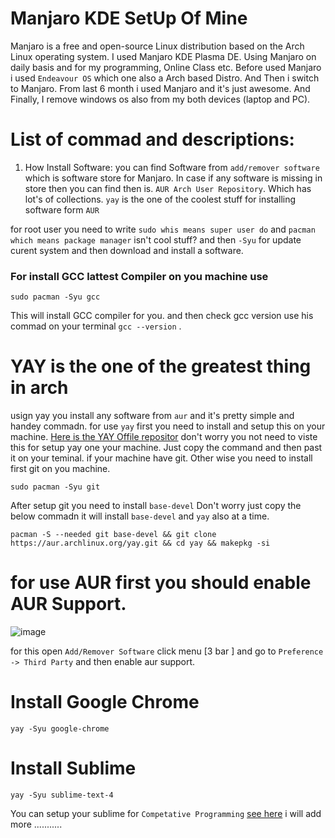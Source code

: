 # Manjaro KDE SetUp Of Mine
Manjaro is a free and open-source Linux distribution based on the Arch Linux operating system. I used Manjaro KDE Plasma DE. Using Manjaro on daily basis and for my programming, Online Class etc. Before used Manjaro i used `Endeavour OS` which one also a Arch based Distro. And Then i switch to Manjaro. From last 6 month i used Manjaro and it's just awesome. And Finally, I remove windows os also from my both devices (laptop and PC).


# List of commad and descriptions: 

1. How Install Software:
  you can find Software from `add/remover software` which is software store for Manjaro. In case if any software is missing in store then you can find then is. `AUR Arch User Repository`. Which has lot's of collections. 
  `yay` is the one of the coolest stuff for installing software form `AUR`
  
  for root user you need to write `sudo whis means super user do` and `pacman which means package manager` isn't cool stuff? and then `-Syu` for update curent system and then download and install a software.
  
  ### For install GCC lattest Compiler on you machine use
    sudo pacman -Syu gcc
This will install GCC compiler for you. and then check  gcc version use his commad on your terminal `gcc --version` .

# YAY is the one of the greatest thing in arch 
usign yay you install any software from `aur` and it's pretty simple and handey commadn. for use `yay` first you need to install and setup this on your machine.
[Here is the YAY Offile repositor](https://github.com/Jguer/yay) 
don't worry you not need to viste this for setup yay one your machine. Just copy the command and then past it on your teminal. if your machine have git. Other wise you need to install first git on you machine.
      
    sudo pacman -Syu git
After setup git you need to install `base-devel` Don't worry just copy the below commadn it will install `base-devel` and `yay` also at a time.

    pacman -S --needed git base-devel && git clone https://aur.archlinux.org/yay.git && cd yay && makepkg -si
    
# for use AUR first you should enable AUR Support.
![image](https://user-images.githubusercontent.com/42891236/151033788-c8a3bdd3-a902-4dab-be4a-ef85bbc7d79e.png)

for this open `Add/Remover Software` click menu [3 bar ] and go to `Preference -> Third Party`  and then enable aur support.
   
# Install Google Chrome
    yay -Syu google-chrome

# Install Sublime 
    yay -Syu sublime-text-4

You can setup your sublime for `Competative Programming` [see here](https://github.com/anikakash/Configurations-Of-Mine-Machine/blob/main/sublime-set-up.md)
i will add more ...........
